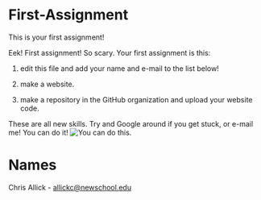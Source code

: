 # First-Assignment
This is your first assignment!

Eek! First assignment! So scary. Your first assignment is this:

1) edit this file and add your name and e-mail to the list below!

2) make a website.

3) make a repository in the GitHub organization and upload your website code.

These are all new skills. Try and Google around if you get stuck, or e-mail me! You can do it!
![You can do this.](http://cnl.h.cdn.cosmopolitan.nl/assets/15/31/1438003573-tumblr-inline-nnzc7w5zub1s18t9u-500.gif)

# Names

Chris Allick - allickc@newschool.edu
